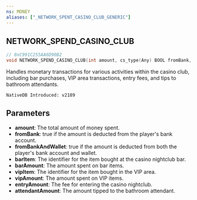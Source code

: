 ```yaml
---
ns: MONEY
aliases: ["_NETWORK_SPENT_CASINO_CLUB_GENERIC"]
---
```

## NETWORK_SPEND_CASINO_CLUB

```c
// 0xC991C255AA6D90B2
void NETWORK_SPEND_CASINO_CLUB(int amount, cs_type(Any) BOOL fromBank, cs_type(Any) BOOL fromBankAndWallet, int barItem, int barAmount, int vipItem, int vipAmount, int entryAmount, int attendantAmount);
```

Handles monetary transactions for various activities within the casino club, including bar purchases, VIP area transactions, entry fees, and tips to bathroom attendants.

```
NativeDB Introduced: v2189
```

## Parameters
* **amount**: The total amount of money spent.
* **fromBank**: true if the amount is deducted from the player's bank account.
* **fromBankAndWallet**: true if the amount is deducted from both the player's bank account and wallet.
* **barItem**: The identifier for the item bought at the casino nightclub bar.
* **barAmount**: The amount spent on bar items.
* **vipItem**: The identifier for the item bought in the VIP area.
* **vipAmount**: The amount spent on VIP items.
* **entryAmount**: The fee for entering the casino nightclub.
* **attendantAmount**: The amount tipped to the bathroom attendant.